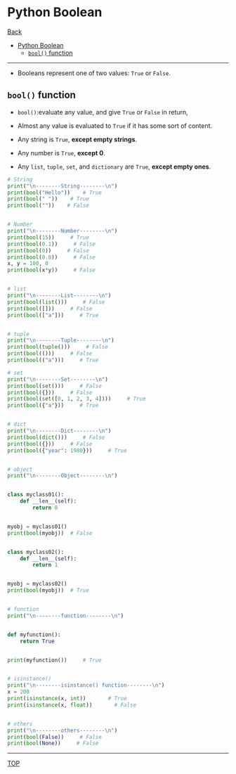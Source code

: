 # Python Boolean

[Back](./index.md)

- [Python Boolean](#python-boolean)
  - [`bool()` function](#bool-function)

---

- Booleans represent one of two values: `True` or `False`.

## `bool()` function

- `bool()`:evaluate any value, and give `True` or `False` in return,

- Almost any value is evaluated to `True` if it has some sort of content.

- Any string is `True`, **except empty strings**.

- Any number is `True`, **except 0**.

- Any `list`, `tuple`, `set`, and `dictionary` are `True`, **except empty ones**.

```py
# String
print("\n--------String--------\n")
print(bool("Hello"))    # True
print(bool(" "))    # True
print(bool(""))    # False


# Number
print("\n--------Number--------\n")
print(bool(15))     # True
print(bool(0.1))     # False
print(bool(0))     # False
print(bool(0.0))     # False
x, y = 100, 0
print(bool(x*y))     # False


# list
print("\n--------List--------\n")
print(bool(list()))     # False
print(bool([]))     # False
print(bool(["a"]))     # True


# tuple
print("\n--------Tuple--------\n")
print(bool(tuple()))     # False
print(bool(()))     # False
print(bool(("a")))     # True

# set
print("\n--------Set--------\n")
print(bool(set()))     # False
print(bool({}))     # False
print(bool(set([0, 1, 2, 3, 4])))     # True
print(bool({"a"}))     # True


# dict
print("\n--------Dict--------\n")
print(bool(dict()))     # False
print(bool({}))     # False
print(bool({"year": 1980}))     # True


# object
print("\n--------Object--------\n")


class myclass01():
    def __len__(self):
        return 0


myobj = myclass01()
print(bool(myobj))  # False


class myclass02():
    def __len__(self):
        return 1


myobj = myclass02()
print(bool(myobj))  # True


# function
print("\n--------function--------\n")


def myfunction():
    return True


print(myfunction())     # True


# isinstance()
print("\n--------isinstance() function--------\n")
x = 200
print(isinstance(x, int))       # True
print(isinstance(x, float))       # False


# others
print("\n--------others--------\n")
print(bool(False))     # False
print(bool(None))     # False

```

---

[TOP](#python-boolean)
